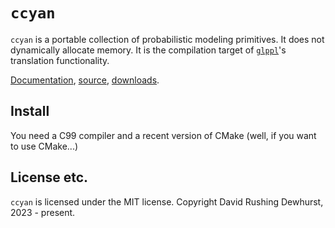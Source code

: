 # `ccyan`

`ccyan` is a portable collection of probabilistic modeling primitives. It does not dynamically allocate memory.
It is the compilation target of [`glppl`](https://davidrushingdewhurst.com/glppl/)'s translation functionality.

[Documentation](./docs/index.html), [source](https://gitlab.com/drdewhurst/ccyan), [downloads](./distros/).

## Install

You need a C99 compiler and a recent version of CMake (well, if you want to use CMake...)

## License etc.

`ccyan` is licensed under the MIT license. Copyright David Rushing Dewhurst, 2023 - present.
